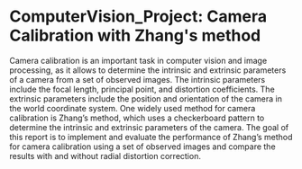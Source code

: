 # ComputerVision_Project: Camera Calibration with Zhang's method

Camera calibration is an important task in computer vision and image processing,
as it allows to determine the intrinsic and extrinsic parameters of a
camera from a set of observed images. The intrinsic parameters include the focal
length, principal point, and distortion coefficients. The extrinsic parameters
include the position and orientation of the camera in the world coordinate system.
One widely used method for camera calibration is Zhang’s method, which
uses a checkerboard pattern to determine the intrinsic and extrinsic parameters
of the camera. The goal of this report is to implement and evaluate the performance
of Zhang’s method for camera calibration using a set of observed images
and compare the results with and without radial distortion correction.
